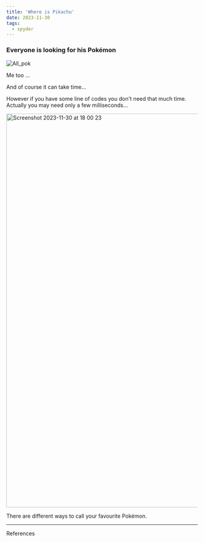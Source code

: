 ```yaml
---
title: 'Where is Pikachu'
date: 2023-11-30
tags:
  - spyder
---
```


### Everyone is looking for his Pokémon

![All_pok](https://github.com/simoneatt11/simoneatt11.github.io/assets/61795621/ae55751b-f43a-45dd-83a9-b21fe3e2eec5)

Me too ... 

And of course it can take time...

However if you have some line of codes you don't need that much time. 
Actually you may need only a few milliseconds...

<img width="1038" alt="Screenshot 2023-11-30 at 18 00 23" src="https://github.com/simoneatt11/simoneatt11.github.io/assets/61795621/2a337064-3dc1-463e-8477-6c063f34a0a3">

There are different ways to call your favourite Pokémon.

---
References

